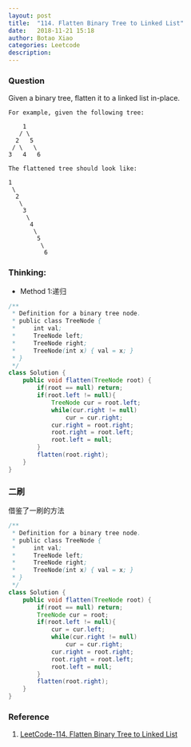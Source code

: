 ```yaml
---
layout: post
title:  "114. Flatten Binary Tree to Linked List"
date:   2018-11-21 15:18
author: Botao Xiao
categories: Leetcode
description:
---
```

### Question
Given a binary tree, flatten it to a linked list in-place.
```
For example, given the following tree:

    1
   / \
  2   5
 / \   \
3   4   6

The flattened tree should look like:

1
 \
  2
   \
    3
     \
      4
       \
        5
         \
          6

```

### Thinking:
* Method 1:递归

```Java
/**
 * Definition for a binary tree node.
 * public class TreeNode {
 *     int val;
 *     TreeNode left;
 *     TreeNode right;
 *     TreeNode(int x) { val = x; }
 * }
 */
class Solution {
    public void flatten(TreeNode root) {
        if(root == null) return;
        if(root.left != null){
            TreeNode cur = root.left;
            while(cur.right != null)
                cur = cur.right;
            cur.right = root.right;
            root.right = root.left;
            root.left = null;
        }
        flatten(root.right);
    }
}
```

### 二刷
借鉴了一刷的方法
```Java
/**
 * Definition for a binary tree node.
 * public class TreeNode {
 *     int val;
 *     TreeNode left;
 *     TreeNode right;
 *     TreeNode(int x) { val = x; }
 * }
 */
class Solution {
    public void flatten(TreeNode root) {
        if(root == null) return;
        TreeNode cur = root;
        if(root.left != null){
            cur = cur.left;
            while(cur.right != null)
                cur = cur.right;
            cur.right = root.right;
            root.right = root.left;
            root.left = null;
        }
        flatten(root.right);
    }
}
```

### Reference
1. [LeetCode-114. Flatten Binary Tree to Linked List](https://www.cnblogs.com/nashiyue/p/5313767.html)